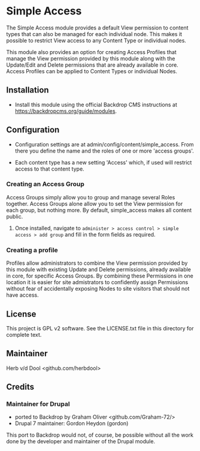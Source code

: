 # Simple Access

The Simple Access module provides a default View permission to content 
types that can also be managed for each individual node. This makes it
possible to restrict View access to any Content Type or individual nodes. 

This module also provides an option for creating Access Profiles that 
manage the View permission provided by this module along with the 
Update/Edit and Delete permissions that are already available in core.
Access Profiles can be applied to Content Types or individual Nodes.

## Installation

- Install this module using the official Backdrop CMS instructions at
  <https://backdropcms.org/guide/modules>.

## Configuration

- Configuration settings are at admin/config/content/simple_access.
  From there you define the name and the roles of one or more
  'access groups'.

- Each content type has a new setting 'Access' which, if used
  will restrict access to that content type.

### Creating an Access Group

Access Groups simply allow you to group and manage several Roles 
together. Access Groups alone allow you to set the View permission for
each group, but nothing more. By default, simple_access makes all 
content public.

1. Once installed, navigate to `administer > access control > simple access > add group`
   and fill in the form fields as required.

### Creating a profile

Profiles allow administrators to combine the View permission provided by
this module with existing Update and Delete permissions, already available 
in core, for specific Access Groups. By combining these Permissions in 
one location it is easier for site admistrators to confidently assign 
Permissions without fear of accidentally exposing Nodes to site visitors 
that should not have access.

## License

This project is GPL v2 software. See the LICENSE.txt file in this
directory for complete text.

## Maintainer

Herb v/d Dool <github.com/herbdool>

## Credits

### Maintainer for Drupal

- ported to Backdrop by Graham Oliver <github.com/Graham-72/>
- Drupal 7 maintainer: Gordon Heydon (gordon)

This port to Backdrop would not, of course, be possible without all
the work done by the developer and maintainer of the Drupal module.
